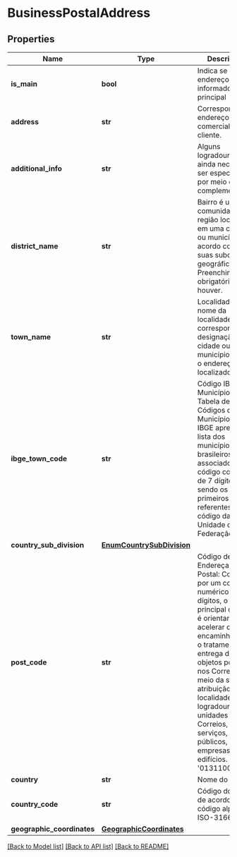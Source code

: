 # BusinessPostalAddress

## Properties
Name | Type | Description | Notes
------------ | ------------- | ------------- | -------------
**is_main** | **bool** | Indica se o endereço informado é o principal | 
**address** | **str** | Corresponde ao endereço comercial do cliente.  | [optional] 
**additional_info** | **str** | Alguns logradouros ainda necessitam ser especificados por meio de complemento | [optional] 
**district_name** | **str** | Bairro é uma comunidade ou região localizada em uma cidade ou município de acordo com as suas subdivisões geográficas. Preenchimento obrigatório, se houver.  | [optional] 
**town_name** | **str** | Localidade: O nome da localidade corresponde à designação da cidade ou município no qual o endereço está localizado.    | 
**ibge_town_code** | **str** | Código IBGE de Município. A Tabela de Códigos de Municípios do IBGE apresenta a lista dos municípios brasileiros associados a um código composto de 7 dígitos, sendo os dois primeiros referentes ao código da Unidade da Federação. | [optional] 
**country_sub_division** | [**EnumCountrySubDivision**](EnumCountrySubDivision.md) |  | [optional] 
**post_code** | **str** | Código de Endereçamento Postal: Composto por um conjunto numérico de oito dígitos, o objetivo principal do CEP é orientar e acelerar o encaminhamento, o tratamento e a entrega de objetos postados nos Correios, por meio da sua atribuição a localidades, logradouros, unidades dos Correios, serviços, órgãos públicos, empresas e edifícios. p.ex. &#x27;01311000&#x27;  | [optional] 
**country** | **str** | Nome do país | 
**country_code** | **str** | Código do pais de acordo com o código alpha3 do ISO-3166 | 
**geographic_coordinates** | [**GeographicCoordinates**](GeographicCoordinates.md) |  | [optional] 

[[Back to Model list]](../README.md#documentation-for-models) [[Back to API list]](../README.md#documentation-for-api-endpoints) [[Back to README]](../README.md)

